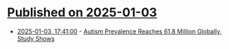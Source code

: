 # [Published on 2025-01-03](index.md)

* [2025-01-03, 17:41:00](https://soylentnews.org/article.pl?sid=25/01/02/1025241&from=rss) - [Autism Prevalence Reaches 61.8 Million Globally, Study Shows](https://soylentnews.org/article.pl?sid=25/01/02/1025241&from=rss)
